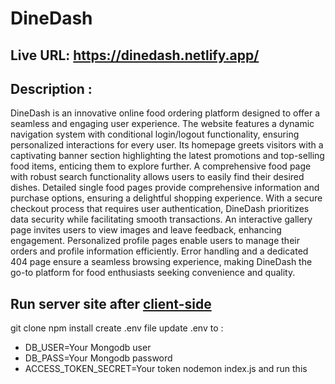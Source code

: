 # DineDash

## Live URL: https://dinedash.netlify.app/

## Description :

DineDash is an innovative online food ordering platform designed to offer a seamless and engaging user experience. The website features a dynamic navigation system with conditional login/logout functionality, ensuring personalized interactions for every user. Its homepage greets visitors with a captivating banner section highlighting the latest promotions and top-selling food items, enticing them to explore further. A comprehensive food page with robust search functionality allows users to easily find their desired dishes. Detailed single food pages provide comprehensive information and purchase options, ensuring a delightful shopping experience. With a secure checkout process that requires user authentication, DineDash prioritizes data security while facilitating smooth transactions. An interactive gallery page invites users to view images and leave feedback, enhancing engagement. Personalized profile pages enable users to manage their orders and profile information efficiently. Error handling and a dedicated 404 page ensure a seamless browsing experience, making DineDash the go-to platform for food enthusiasts seeking convenience and quality.

## Run server site after [client-side](https://github.com/Monwar23/project-11-client)

git clone
npm install
create .env file
update .env to : 
 - DB_USER=Your Mongodb user
 - DB_PASS=Your Mongodb password
 - ACCESS_TOKEN_SECRET=Your token
nodemon index.js and run this
